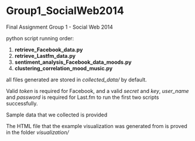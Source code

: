 Group1_SocialWeb2014
====================

Final Assignment Group 1 - Social Web 2014 

python script running order:
1. **retrieve_Facebook_data.py**
2. **retrieve_Lastfm_data.py**
3. **sentiment_analysis_Facebook_data_moods.py**
4. **clustering_correlation_mood_music.py**

all files generated are stored in *collected_data/* by default.

Valid *token* is required for Facebook, and a valid *secret* and *key*, *user_name* and *password* is required for Last.fm to run the first two scripts successfully.

Sample data that we collected is provided

The HTML file that the example visualization was generated from is proved in the folder *visualization/*
